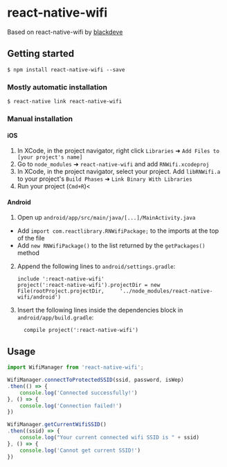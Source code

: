 
# react-native-wifi

Based on react-native-wifi by [blackdeve](https://github.com/blackdeve/react-native-wifi)

## Getting started

`$ npm install react-native-wifi --save`

### Mostly automatic installation

`$ react-native link react-native-wifi`

### Manual installation


#### iOS

1. In XCode, in the project navigator, right click `Libraries` ➜ `Add Files to [your project's name]`
2. Go to `node_modules` ➜ `react-native-wifi` and add `RNWifi.xcodeproj`
3. In XCode, in the project navigator, select your project. Add `libRNWifi.a` to your project's `Build Phases` ➜ `Link Binary With Libraries`
4. Run your project (`Cmd+R`)<

#### Android

1. Open up `android/app/src/main/java/[...]/MainActivity.java`
  - Add `import com.reactlibrary.RNWifiPackage;` to the imports at the top of the file
  - Add `new RNWifiPackage()` to the list returned by the `getPackages()` method
2. Append the following lines to `android/settings.gradle`:
  	```
  	include ':react-native-wifi'
  	project(':react-native-wifi').projectDir = new File(rootProject.projectDir, 	'../node_modules/react-native-wifi/android')
  	```
3. Insert the following lines inside the dependencies block in `android/app/build.gradle`:
  	```
      compile project(':react-native-wifi')
  	```


## Usage
```javascript
import WifiManager from 'react-native-wifi';

WifiManager.connectToProtectedSSID(ssid, password, isWep)
.then(() => {
	console.log('Connected successfully!')
}, () => {
	console.log('Connection failed!')
})

WifiManager.getCurrentWifiSSID()
.then((ssid) => {
	console.log("Your current connected wifi SSID is " + ssid)
}, () => {
	console.log('Cannot get current SSID!')
})
```
  